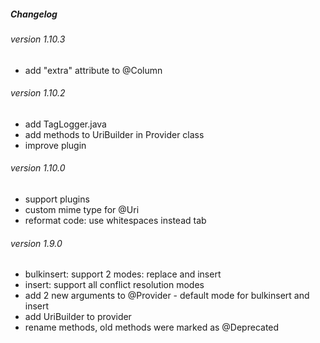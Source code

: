 ##### Changelog
###### version 1.10.3
* add "extra" attribute to @Column 

###### version 1.10.2
* add TagLogger.java
* add methods to UriBuilder in Provider class
* improve plugin

###### version 1.10.0
* support plugins
* custom mime type for @Uri
* reformat code: use whitespaces instead tab

###### version 1.9.0
* bulkinsert: support 2 modes: replace and insert
* insert: support all conflict resolution modes
* add 2 new arguments to @Provider - default mode for bulkinsert and insert
* add UriBuilder to provider
* rename methods, old methods were marked as @Deprecated
